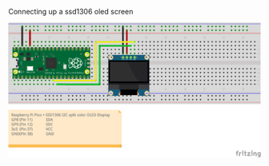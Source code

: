 Connecting up a ssd1306 oled screen

![Alt text](https://github.com/evilbobbins/BearWithMe/blob/main/RaspberryPi_Pico/MicroPython/ssd1306/ssd1306.png?raw=true "Image")

